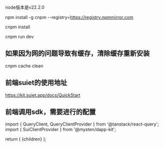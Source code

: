 node版本是v22.2.0

npm install -g cnpm --registry=https://registry.npmmirror.com

cnpm install

cnpm run dev

## 如果因为网的问题导致有缓存，清除缓存重新安装
cnpm cache clean

## 前端suiet的使用地址
https://kit.suiet.app/docs/QuickStart

## 前端调用sdk，需要进行的配置
import { QueryClient, QueryClientProvider } from '@tanstack/react-query';
import { SuiClientProvider } from '@mysten/dapp-kit';

return (
    <QueryClientProvider client={queryClient}>
      <SuiClientProvider networks={networks} defaultNetwork="testnet">
        <WalletProvider chains={SupportedChains}>
          {children}
        </WalletProvider>
      </SuiClientProvider>
    </QueryClientProvider>
);